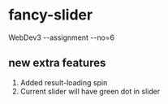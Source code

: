 # fancy-slider
WebDev3 --assignment --no=6
## new extra features
1. Added result-loading spin
2. Current slider will have green dot in slider
